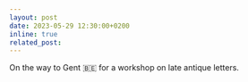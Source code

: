 ```yaml
---
layout: post
date: 2023-05-29 12:30:00+0200
inline: true
related_post: 
---
```


On the way to Gent 🇧🇪 for a workshop on late antique letters.